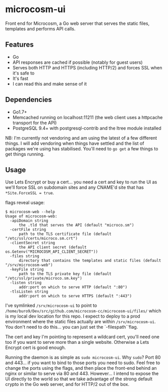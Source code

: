 # microcosm-ui
Front end for Microcosm, a Go web server that serves the static files, templates and performs API calls.

## Features

* Go
* API responses are cached if possible (notably for guest users)
* Serves both HTTP and HTTPS (including HTTP/2) and forces SSL when it's safe to
* It's fast
* I can read this and make sense of it

## Dependencies

* Go1.7+
* Memcached running on localhost:11211 (the web client uses a httpcache transport for the API)
* PostgreSQL 9.4+ with postgresql-contrib and the ltree module installed

NB: I'm currently not vendoring and am using the latest of a few different things. I will add vendoring when things have settled and the list of packages we're using has stabilised. You'll need to `go get` a few things to get things running.

## Usage

Use Lets Encrypt or buy a cert... you need a cert and key to run the UI as we'll force SSL on subdomain sites and any CNAME'd site that has `*Site.ForceSSL = true`.

flags reveal usage:

```
$ microcosm-web --help
Usage of microcosm-web:
  -apiDomain string
      the .tld that serves the API (default "microco.sm")
  -certFile string
      path to the TLS certificate file (default "/etc/ssl/certs/microco.sm.crt")
  -clientSecret string
      the API client secret (default os.Getenv("MICROCOSM_API_CLIENT_SECRET"))
  -files string
      directory that contains the templates and static files (default "/srv/microcosm-web")
  -keyFile string
      path to the TLS private key file (default "/etc/ssl/private/microco.sm.key")
  -listen string
      addr:port on which to serve HTTP (default ":80")
  -tlsListen string
      addr:port on which to serve HTTPS (default ":443")
```

I've symlinked `/srv/microcosm-ui` to point to `/home/buro9/Dev/src/github.com/microcosm-cc/microcosm-ui/files/` which is my local dev location for this repo. I expect to deploy to a prod environment where the static files actually are within `/srv/microcosm-ui`. You don't need to do this... you can just set the `-filespath``flag.

The cert and key I'm pointing to represent a wildcard cert, you'll need one too if you want to serve more than a single website. Otherwise a Lets Encrypt cert is good enough.

Running the daemon is as simple as `sudo microcosm-ui`. Why `sudo`? Port 80 and 443... if you want to bind to those ports you need to sudo. Feel free to change the ports using the flags, and then place the front-end behind an nginx or similar to serve via 80 and 443. However... I intend to expose the UI directly to the world so that we take advantage of the strong default crypto in the Go web server, and for HTTP/2 out of the box.
